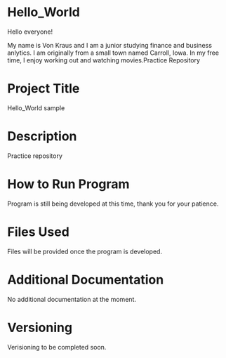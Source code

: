 # Hello_World
Hello everyone!

My name is Von Kraus and I am a junior studying finance and business anlytics.
I am originally from a small town named Carroll, Iowa.
In my free time, I enjoy working out and watching movies.Practice Repository

# Project Title
Hello_World sample

# Description
Practice repository

# How to Run Program
Program is still being developed at this time, thank you for your patience.

# Files Used
Files will be provided once the program is developed.

# Additional Documentation
No additional documentation at the moment.

# Versioning
Verisioning to be completed soon.



